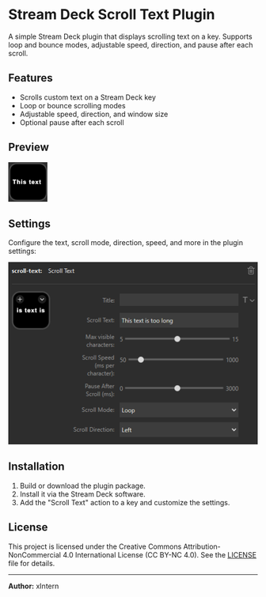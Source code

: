 # Stream Deck Scroll Text Plugin

A simple Stream Deck plugin that displays scrolling text on a key. Supports loop and bounce modes, adjustable speed, direction, and pause after each scroll.

## Features
- Scrolls custom text on a Stream Deck key
- Loop or bounce scrolling modes
- Adjustable speed, direction, and window size
- Optional pause after each scroll

## Preview

![Dynamic Preview](docs/images/preview.gif)

## Settings

Configure the text, scroll mode, direction, speed, and more in the plugin settings:

![Plugin Settings](docs/images/settings.png)

## Installation
1. Build or download the plugin package.
2. Install it via the Stream Deck software.
3. Add the "Scroll Text" action to a key and customize the settings.

## License

This project is licensed under the Creative Commons Attribution-NonCommercial 4.0 International License (CC BY-NC 4.0). See the [LICENSE](LICENSE) file for details.

---
**Author:** xIntern